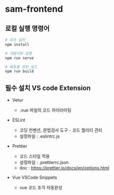 # sam-frontend

## 로컬 실행 명령어

```sh
# 최초 설치
npm install

# 개발서버 실행
npm run serve

# 배포를 위한 빌드
npm run build
```


## 필수 설치 VS code Extension

- Vetur
    - .vue 파일의 코드 하이라이팅
    
- ESLint
    - 코딩 컨벤션, 문법검사 도구 - 코드 퀄리티 관리
    - 설정파일 : .eslintrc.js

- Prettier
    - 코드 스타일 적용
    - 설정파일 : .prettierrc.json
    - doc : https://prettier.io/docs/en/options.html
    
- Vue VSCode Snippets
    - vue 코드 조각 자동완성